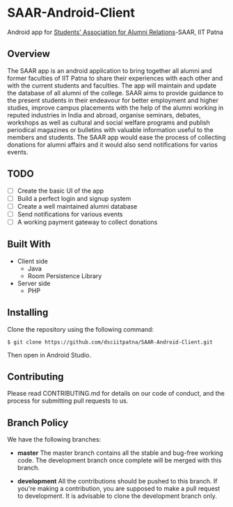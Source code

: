 # SAAR-Android-Client
Android app for [Students' Association for Alumni Relations](https://saar.iitp.ac.in/)-SAAR, IIT Patna

## Overview
The SAAR app is an android application to bring together all alumni and former faculties of IIT Patna to share their experiences with each other and with the current students and faculties. The app will maintain and update the database of all alumni of the college. SAAR aims to provide guidance to the present students in their endeavour for better employment and higher studies, improve campus placements with the help of the alumni working in reputed industries in India and abroad, organise seminars, debates, workshops as well as cultural and social welfare programs and publish periodical magazines or bulletins with valuable information useful to the members and students. The SAAR app would ease the process of collecting donations for alumni affairs and it would also send notifications for varios events.

## TODO
- [ ] Create the basic UI of the app
- [ ] Build a perfect login and signup system
- [ ] Create a well maintained alumni database
- [ ] Send notifications for various events
- [ ] A working payment gateway to collect donations

## Built With
- Client side
	- Java
	- Room Persistence Library
- Server side
	- PHP

## Installing
Clone the repository using the following command:

`$ git clone https://github.com/dsciitpatna/SAAR-Android-Client.git`

Then open in Android Studio.

## Contributing
Please read CONTRIBUTING.md for details on our code of conduct, and the process for submitting pull requests to us.

## Branch Policy
We have the following branches:

- **master** The master branch contains all the stable and bug-free working code. The development branch once complete will be merged with this branch.

- **development** All the contributions should be pushed to this branch. If you're making a contribution, you are supposed to make a pull request to development. It is advisable to clone the development branch only.
